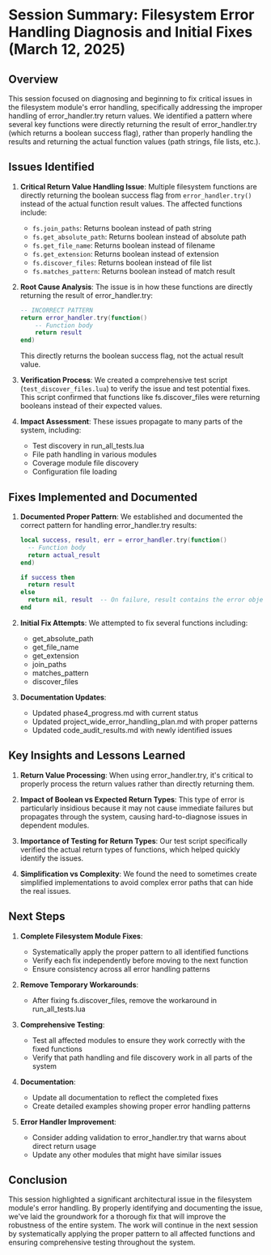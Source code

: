 # Session Summary: Filesystem Error Handling Diagnosis and Initial Fixes (March 12, 2025)

## Overview

This session focused on diagnosing and beginning to fix critical issues in the filesystem module's error handling, specifically addressing the improper handling of error_handler.try return values. We identified a pattern where several key functions were directly returning the result of error_handler.try (which returns a boolean success flag), rather than properly handling the results and returning the actual function values (path strings, file lists, etc.).

## Issues Identified

1. **Critical Return Value Handling Issue**: Multiple filesystem functions are directly returning the boolean success flag from `error_handler.try()` instead of the actual function result values. The affected functions include:

   - `fs.join_paths`: Returns boolean instead of path string
   - `fs.get_absolute_path`: Returns boolean instead of absolute path
   - `fs.get_file_name`: Returns boolean instead of filename
   - `fs.get_extension`: Returns boolean instead of extension
   - `fs.discover_files`: Returns boolean instead of file list
   - `fs.matches_pattern`: Returns boolean instead of match result

2. **Root Cause Analysis**: The issue is in how these functions are directly returning the result of error_handler.try:

   ```lua
   -- INCORRECT PATTERN
   return error_handler.try(function()
       -- Function body
       return result
   end)
   ```

   This directly returns the boolean success flag, not the actual result value.

3. **Verification Process**: We created a comprehensive test script (`test_discover_files.lua`) to verify the issue and test potential fixes. This script confirmed that functions like fs.discover_files were returning booleans instead of their expected values.

4. **Impact Assessment**: These issues propagate to many parts of the system, including:
   - Test discovery in run_all_tests.lua
   - File path handling in various modules
   - Coverage module file discovery
   - Configuration file loading

## Fixes Implemented and Documented

1. **Documented Proper Pattern**: We established and documented the correct pattern for handling error_handler.try results:

   ```lua
   local success, result, err = error_handler.try(function()
     -- Function body
     return actual_result
   end)
   
   if success then
     return result
   else
     return nil, result  -- On failure, result contains the error object
   end
   ```

2. **Initial Fix Attempts**: We attempted to fix several functions including:
   - get_absolute_path
   - get_file_name
   - get_extension
   - join_paths
   - matches_pattern
   - discover_files

3. **Documentation Updates**:
   - Updated phase4_progress.md with current status
   - Updated project_wide_error_handling_plan.md with proper patterns
   - Updated code_audit_results.md with newly identified issues

## Key Insights and Lessons Learned

1. **Return Value Processing**: When using error_handler.try, it's critical to properly process the return values rather than directly returning them.

2. **Impact of Boolean vs Expected Return Types**: This type of error is particularly insidious because it may not cause immediate failures but propagates through the system, causing hard-to-diagnose issues in dependent modules.

3. **Importance of Testing for Return Types**: Our test script specifically verified the actual return types of functions, which helped quickly identify the issues.

4. **Simplification vs Complexity**: We found the need to sometimes create simplified implementations to avoid complex error paths that can hide the real issues.

## Next Steps

1. **Complete Filesystem Module Fixes**:
   - Systematically apply the proper pattern to all identified functions
   - Verify each fix independently before moving to the next function
   - Ensure consistency across all error handling patterns

2. **Remove Temporary Workarounds**:
   - After fixing fs.discover_files, remove the workaround in run_all_tests.lua

3. **Comprehensive Testing**:
   - Test all affected modules to ensure they work correctly with the fixed functions
   - Verify that path handling and file discovery work in all parts of the system

4. **Documentation**:
   - Update all documentation to reflect the completed fixes
   - Create detailed examples showing proper error handling patterns

5. **Error Handler Improvement**:
   - Consider adding validation to error_handler.try that warns about direct return usage
   - Update any other modules that might have similar issues

## Conclusion

This session highlighted a significant architectural issue in the filesystem module's error handling. By properly identifying and documenting the issue, we've laid the groundwork for a thorough fix that will improve the robustness of the entire system. The work will continue in the next session by systematically applying the proper pattern to all affected functions and ensuring comprehensive testing throughout the system.